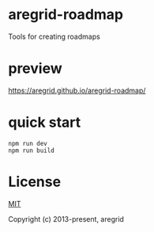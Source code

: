 # aregrid-roadmap

Tools for creating roadmaps

# preview

https://aregrid.github.io/aregrid-roadmap/

# quick start

```shell
npm run dev
npm run build
```

# License

[MIT](https://opensource.org/licenses/MIT)

Copyright (c) 2013-present, aregrid
